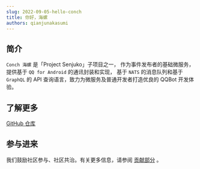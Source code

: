 ```yaml
---
slug: 2022-09-05-hello-conch
title: 你好，海螺
authors: qianjunakasumi
---
```


## 简介

`Conch 海螺` 是「Project Senjuko」子项目之一，
作为事件发布者的基础微服务，提供基于 `QQ for Android` 的通讯封装和实现，
基于 `NATS` 的消息队列和基于 `GraphQL` 的 API 查询语言，致力为微服务及普通开发者打造优良的 QQBot 开发体验。

<!--truncate-->

## 了解更多

[GitHub 仓库](https://github.com/qianjunakasumi/senjuko-conch)

## 参与进来

我们鼓励社区参与、社区共治。有关更多信息，请参阅 [贡献部分](https://github.com/qianjunakasumi/senjuko-conch/blob/main/CONTRIBUTING.md) 。

